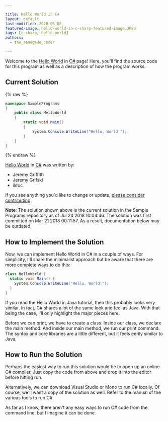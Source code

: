 ```yaml
---

title: Hello World in C#
layout: default
last-modified: 2020-05-02
featured-image: hello-world-in-c-sharp-featured-image.JPEG
tags: [c-sharp, hello-world]
authors:
  - the_renegade_coder

---
```


Welcome to the [Hello World](https://sampleprograms.io/projects/hello-world) in [C#](https://sampleprograms.io/languages/c-sharp) page! Here, you'll find the source code for this program as well as a description of how the program works.

## Current Solution

{% raw %}

```c#
namespace SamplePrograms
{
    public class HelloWorld
    {
        static void Main()
        {
            System.Console.WriteLine("Hello, World!");
        }
    }
}
```

{% endraw %}

[Hello World](https://sampleprograms.io/projects/hello-world) in [C#](https://sampleprograms.io/languages/c-sharp) was written by:

- Jeremy Griffith
- Jeremy Grifski
- ildoc

If you see anything you'd like to change or update, [please consider contributing](https://github.com/TheRenegadeCoder/sample-programs).

**Note**: The solution shown above is the current solution in the Sample Programs repository as of Jul 24 2018 10:04:46. The solution was first committed on Mar 21 2018 00:11:57. As a result, documentation below may be outdated.

## How to Implement the Solution

Now, we can implement Hello World in C# in a couple of ways. For simplicity,
I'll share the minimalist approach but be aware that there are more complete ways
to do this:

```csharp
class HelloWorld {
  static void Main() {
    System.Console.WriteLine("Hello, World!");
  }
}
```

If you read the Hello World in Java tutorial, then this probably looks very
similar. In fact, C# shares a lot of the same look and feel as Java. With that
being the case, I'll only highlight the major pieces here.

Before we can print, we have to create a class. Inside our class, we declare
the main method. And inside our main method, we run our print command. The syntax
and core libraries are a little different, but it feels eerily similar to Java.


## How to Run the Solution

Perhaps the easiest way to run this solution would be to open up an online C#
compiler. Just copy the code from above and drop it into the editor before
hitting run.

Alternatively, we can download Visual Studio or Mono to run C# locally. Of
course, we'll want a copy of the solution as well. Refer to the manual of the
various tools to run C#.

As far as I know, there aren't any easy ways to run C# code from the command
line, but I imagine it can be done.
